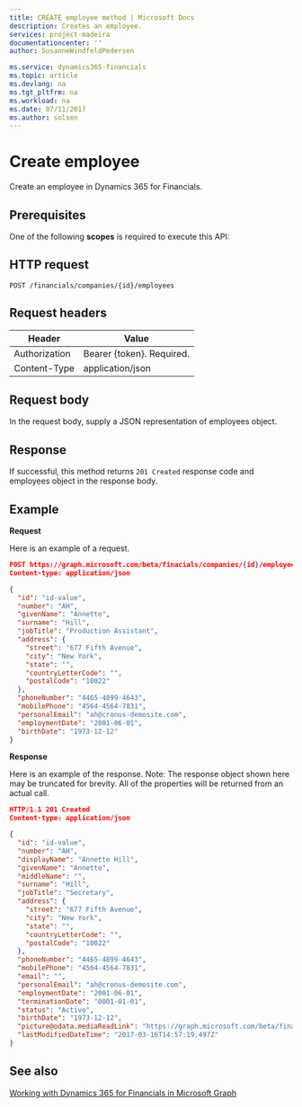 ```yaml
---
title: CREATE employee method | Microsoft Docs
description: Creates an employee.
services: project-madeira
documentationcenter: ''
author: SusanneWindfeldPedersen

ms.service: dynamics365-financials
ms.topic: article
ms.devlang: na
ms.tgt_pltfrm: na
ms.workload: na
ms.date: 07/11/2017
ms.author: solsen
---
```


# Create employee
Create an employee in Dynamics 365 for Financials.

## Prerequisites
One of the following **scopes** is required to execute this API: 

## HTTP request
```
POST /financials/companies/{id}/employees
```

## Request headers
|Header|Value|
|------|-----|
|Authorization  |Bearer {token}. Required.  |
|Content-Type  |application/json  |

## Request body
In the request body, supply a JSON representation of employees object.

## Response
If successful, this method returns ```201 Created``` response code and employees object in the response body.

## Example

**Request**

Here is an example of a request.

```json
POST https://graph.microsoft.com/beta/finacials/companies/{id}/employees
Content-type: application/json

{
  "id": "id-value",
  "number": "AH",
  "givenName": "Annette",
  "surname": "Hill",
  "jobTitle": "Production Assistant",
  "address": {
    "street": "677 Fifth Avenue",
    "city": "New York",
    "state": "",
    "countryLetterCode": "",
    "postalCode": "10022"
  },
  "phoneNumber": "4465-4899-4643",
  "mobilePhone": "4564-4564-7831",
  "personalEmail": "ah@cronus-demosite.com",
  "employmentDate": "2001-06-01",
  "birthDate": "1973-12-12"  
}

```

**Response**

Here is an example of the response. Note: The response object shown here may be truncated for brevity. All of the properties will be returned from an actual call.

```json
HTTP/1.1 201 Created
Content-type: application/json

{
  "id": "id-value",
  "number": "AH",
  "displayName": "Annette Hill",
  "givenName": "Annette",
  "middleName": "",
  "surname": "Hill",
  "jobTitle": "Secretary",
  "address": {
    "street": "677 Fifth Avenue",
    "city": "New York",
    "state": "",
    "countryLetterCode": "",
    "postalCode": "10022"
  },
  "phoneNumber": "4465-4899-4643",
  "mobilePhone": "4564-4564-7831",
  "email": "",
  "personalEmail": "ah@cronus-demosite.com",
  "employmentDate": "2001-06-01",
  "terminationDate": "0001-01-01",
  "status": "Active",
  "birthDate": "1973-12-12",
  "picture@odata.mediaReadLink": "https://graph.microsoft.com/beta/financials/companies/{id}/employees/{id}/picture",
  "lastModifiedDateTime": "2017-03-16T14:57:19.497Z" 
}

```

## See also
[Working with Dynamics 365 for Financials in Microsoft Graph](../resources/dynamics_overview.md) 
